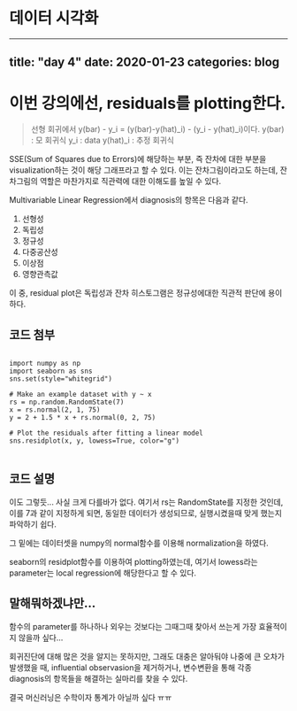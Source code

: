 데이터 시각화
===========
---
title: "day 4"
date: 2020-01-23
categories: blog
---

# 이번 강의에선, residuals를 plotting한다.
>선형 회귀에서 y(bar) - y_i = (y(bar)-y(hat)_i) - (y_i - y(hat)_i)이다.
y(bar) : 모 회귀식
y_i : data
y(hat)_i : 추정 회귀식

SSE(Sum of Squares due to Errors)에 해당하는 부분, 즉 잔차에 대한 부분을 visualization하는 것이 해당 그래프라고 할 수 있다.
이는 잔차그림이라고도 하는데, 잔차그림의 역할은 마찬가지로 직관력에 대한 이해도를 높일 수 있다.

Multivariable Linear Regression에서 diagnosis의 항목은 다음과 같다.
1. 선형성
2. 독립성
3. 정규성
4. 다중공산성
5. 이상점
6. 영향관측값

이 중, residual plot은 독립성과 잔차 히스토그램은 정규성에대한 직관적 판단에 용이하다.


## 코드 첨부
<pre>
<code>
import numpy as np
import seaborn as sns
sns.set(style="whitegrid")

# Make an example dataset with y ~ x
rs = np.random.RandomState(7)
x = rs.normal(2, 1, 75)
y = 2 + 1.5 * x + rs.normal(0, 2, 75)

# Plot the residuals after fitting a linear model
sns.residplot(x, y, lowess=True, color="g")
</code>
</pre>

## 코드 설명
이도 그렇듯... 사실 크게 다를바가 없다. 여기서 rs는 RandomState를 지정한 것인데, 이를 7과 같이 지정하게 되면,
동일한 데이터가 생성되므로, 실행시켰을때 맞게 했는지 파악하기 쉽다.

그 밑에는 데이터셋을 numpy의 normal함수를 이용해 normalization을 하였다.

seaborn의 residplot함수를 이용하여 plotting하였는데, 여기서 lowess라는 parameter는 local regression에 해당한다고 할 수 있다.

## 말해뭐하겠냐만...
함수의 parameter를 하나하나 외우는 것보다는 그때그때 찾아서 쓰는게 가장 효율적이지 않을까 싶다...

회귀진단에 대해 많은 것을 알지는 못하지만, 그래도 대충은 알아둬야 나중에 큰 오차가 발생했을 때, influential observasion을 제거하거나, 
변수변환을 통해 각종 diagnosis의 항목들을 해결하는 실마리를 찾을 수 있다.

결국 머신러닝은 수학이자 통계가 아닐까 싶다 ㅠㅠ
